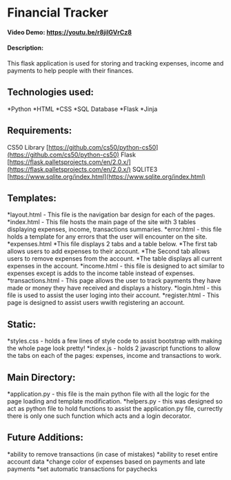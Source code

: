 # Financial Tracker
#### Video Demo:  https://youtu.be/r8jilGVrCz8
#### Description:
This flask application is used for storing and tracking expenses, income and payments to help people with their finances.

## Technologies used:

*Python
*HTML
*CSS
*SQL Database
*Flask
*Jinja

## Requirements:

CS50 Library [https://github.com/cs50/python-cs50](https://github.com/cs50/python-cs50)
Flask [https://flask.palletsprojects.com/en/2.0.x/](https://flask.palletsprojects.com/en/2.0.x/)
SQLITE3 [https://www.sqlite.org/index.html](https://www.sqlite.org/index.html)

## Templates:

*layout.html - This file is the navigation bar design for each of the pages.
*index.html - This file hosts the main page of the site with 3 tables displaying expenses, income, transactions summaries.
*error.html - this file holds a template for any errors that the user will encounter on the site.
*expenses.html 
 *This file displays 2 tabs and a table below.
 *The first tab allows users to add expenses to their account.
 *The Second tab allows users to remove expenses from the account.
 *The table displays all current expenses in the account.
*income.html - this file is designed to act similar to expenses except is adds to the income table instead of expenses.
*transactions.html - This page allows the user to track payments they have made or money they have received and displays a history.
*login.html - this file is used to assist the user loging into their account.
*register.html - This page is designed to assist users wwith registering an account.

## Static:

*styles.css -  holds a few lines of style code to assist bootstrap with making the whole page look pretty!
*index.js -  holds 2 javascript functions to allow the tabs on each of the pages: expenses, income and transactions to work.

## Main Directory:

*application.py - this file is the main python file with all the logic for the page loading and template modification.
*helpers.py -  this was designed so act as python file to hold functions to assist the application.py file, currectly there is only one such function which acts and a login decorator.

## Future Additions:

*ability to remove transactions (in case of mistakes)
*ability to reset entire account data
*change color of expenses based on payments and late payments
*set automatic transactions for paychecks